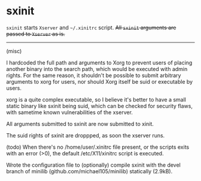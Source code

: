 # sxinit

`sxinit` starts `Xserver` and `~/.xinitrc` script. 
~~All `sxinit` arguments are passed to `Xserver` as is.~~


----

(misc)

 I hardcoded the full path and arguments to Xorg to prevent users 
 of placing another binary into the search path,
 which would be executed with admin rights.
 For the same reason, it shouldn't be possible to submit 
 arbitrary arguments to xorg for users,
 nor should Xorg itself be suid or executable by users.

 xorg is a quite complex executable, so I believe it's better to have 
 a small static binary like sxinit being suid,
 which can be checked for security flaws,
 with sametime known vulnerabilities of the xserver.

 All arguments submitted to sxinit are now submitted to xinit.

 The suid rights of sxinit are droppped, as soon the xserver runs.

 (todo) When there's no /home/user/.xinitrc file present,
 or the scripts exits with an error (>0), 
 the default /etc/X11/xinitrc script is executed.

 Wrote the configuration file to (optionally) compile sxinit with the devel branch of 
 minilib (github.com/michael105/minilib) statically (2.9kB).


